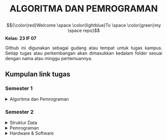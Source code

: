 # <P align=center>ALGORITMA DAN PEMROGRAMAN</P> #
$${\color{red}Welcome \space \color{lightblue}To \space \color{green}my \space repo}$$
<b>Kelas: 23 IF 07</b> <br>
<p style="text-align: justify">Github ini digunakan sebagai gudang atau tempat untuk tugas kampus. Setiap
tugas atau perkembangan akan dimasukkan kedalam folder sesuai dengan nama atau minggu pertemuannya.</p>


## Kumpulan link tugas ##
### Semester 1 ###
<details>
    <summary>Algoritma dan Pemrograman</summary> 
    
- [M2 - tugas lab   : Sisi miring segitiga](<Semester 1/M02Lab_Segitiga>)
- [M3 - tugas kelas : Notasi algoritma](<Semester 1/M3Kelas_Notasi>)
- [M3 - tugas lab   : Tabel menggunakan setw()](<Semester 1/M3Lab_Tabel>)
- [M4 - tugas kelas : Percabangan](<Semester 1/M4Kelas_Percabangan>)
- [M4 - tugas lab   : Angka terbesar](<Semester 1/M4Lab_AngkaTerbesar>)
- [M5 - tugas kelas : Angka prima](<Semester 1/M5Kelas_BilanganPrima>)
- [M5 - tugas lab   : Faktorial](<Semester 1/M5Lab_Faktorial>)
- [M6 - tugas lab   : Judul](<Semester 1/M6Lab_TabelJudul>)
- [M8 - tugas lab   : Palindrome](<Semester 1/M8Lab_Palindrome>)
- [M9 - tugas lab   : Putar Kalimat](<Semester 1/M9Lab_PutarKalimat>)
- [M10 - tugas lab  : Fungsi](<Semester 1/M10Lab_Fungsi>)

</details>

### Semester 2 ###
<details>
    <summary>Struktur Data</summary>

- [M01 - Array](<Semester 2/Struktur Data/M01Praktikum_1>)
- [M02 - Pointer](<Semester 2/Struktur Data/M02Praktikum_Pointer>)
- [M03 - Struct](<Semester 2/Struktur Data/M03Praktikum_Struct>)
- [M04 - Stack](<Semester 2/Struktur Data/M04Praktikum_Stack>)
- [M05 - Queue](<Semester 2/Struktur Data/M05Praktikum_Queue>)
- [M06 - Sort](<Semester 2/Struktur Data/M06Praktikum_Sort>)
- [M07 - Search](<Semester 2/Struktur Data/M07Praktikum_Search>)
- [M08 - Linked 1](<Semester 2/Struktur Data/M08Praktikum_Linked1>)
- [M09 - Linked 2](<Semester 2/Struktur Data/M09Praktikum_Linked2>)
</details>
<details>
    <summary>Pemrograman</summary>

</details>
<details>
    <summary>Hardware & Software</summary>

</details>
